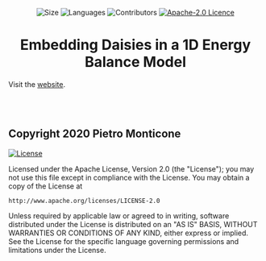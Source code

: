 <!-- Meta-Badges -->
</p>

<p align="center">
    <img alt="Size" src="https://img.shields.io/github/repo-size/pitmonticone/DaisyEBM">
  </a>
    <img alt="Languages" src="https://img.shields.io/github/languages/count/pitmonticone/DaisyEBM">
  </a>
    <img alt="Contributors" src="https://img.shields.io/github/contributors/pitmonticone/DaisyEBM">
  </a>
    <a href="https://opensource.org/licenses/Apache-2.0">
    <img alt="Apache-2.0 Licence" src="https://img.shields.io/badge/License-Apache%202.0-blue.svg">
  </a>
  
</p>

<!-- Title -->
<h1 align="center">
  Embedding Daisies in a 1D Energy Balance Model
</h1>

Visit the [website](https://pitmonticone.github.io/DaisyEBM/).

<br><br>

## Copyright 2020 Pietro Monticone

[![License](https://img.shields.io/badge/License-Apache%202.0-blue.svg)](https://opensource.org/licenses/Apache-2.0)

Licensed under the Apache License, Version 2.0 (the "License");
you may not use this file except in compliance with the License.
You may obtain a copy of the License at

    http://www.apache.org/licenses/LICENSE-2.0

Unless required by applicable law or agreed to in writing, software
distributed under the License is distributed on an "AS IS" BASIS,
WITHOUT WARRANTIES OR CONDITIONS OF ANY KIND, either express or implied.
See the License for the specific language governing permissions and
limitations under the License.
